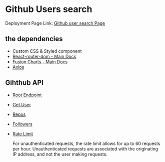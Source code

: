 # Github Users search

Deployment
Page Link: [Github user search Page](https://github-user-searchreactjs.netlify.app)

## the dependencies

- Custom CSS & Styled component
- [React-router-dom - Main Docs](https://reactrouter.com/web/guides/quick-start)
- [Fusion Charts - Main Docs](https://www.fusioncharts.com/)
- [Axios](https://www.npmjs.com/package/axios)

## Gihthub API

- [Root Endpoint](https://api.github.com)
- [Get User](https://api.github.com/users/ElizabethdevQueen)
- [Repos](https://api.github.com/users/parkerthegeniuschild/repos?per_page=100)
- [Followers](https://api.github.com/users/ichtrojan/followers)
- [Rate Limit](https://api.github.com/rate_limit)

  For unauthenticated requests, the rate limit allows for up to 60 requests per hour. Unauthenticated requests are associated with the originating IP address, and not the user making requests.
